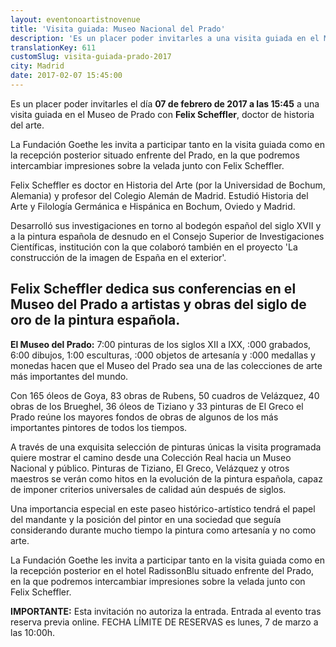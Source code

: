 ```yaml
---
layout: eventonoartistnovenue
title: 'Visita guiada: Museo Nacional del Prado'
description: 'Es un placer poder invitarles a una visita guiada en el Museo de Prado con Felix Scheffler. Felix Scheffler dedica sus conferencias en el Museo del Prado a artistas y obras del siglo de oro de la pintura española.'
translationKey: 611
customSlug: visita-guiada-prado-2017
city: Madrid
date: 2017-02-07 15:45:00
---
```


Es un placer poder invitarles el día <strong>07 de febrero de 2017 a las 15:45</strong> a una visita guiada en el Museo de Prado con <strong>Felix Scheffler</strong>, doctor de historia del arte.

La Fundación Goethe les invita a participar tanto en la visita guiada como en la recepción posterior situado enfrente del Prado, en la que podremos intercambiar impresiones sobre la velada junto con Felix Scheffler.

Felix Scheffler es doctor en Historia del Arte (por la Universidad de Bochum, Alemania) y profesor del Colegio Alemán de Madrid. Estudió Historia del Arte y Filología Germánica e Hispánica en Bochum, Oviedo y Madrid.

Desarrolló sus investigaciones en torno al bodegón español del siglo XVII y a la pintura española de desnudo en el Consejo Superior de Investigaciones Científicas, institución con la que colaboró también en el proyecto 'La construcción de la imagen de España en el exterior'.

<h2>Felix Scheffler dedica sus conferencias en el Museo del Prado a artistas y obras del siglo de oro de la pintura española.</h2>

<strong>El Museo del Prado:</strong> 7:00 pinturas de los siglos XII a IXX, :000 grabados, 6:00 dibujos, 1:00 esculturas, :000 objetos de artesanía y :000 medallas y monedas hacen que el Museo del Prado sea una de las colecciones de arte más importantes del mundo.

Con 165 óleos de Goya, 83 obras de Rubens, 50 cuadros de Velázquez, 40 obras de los Brueghel, 36 óleos de Tiziano y 33 pinturas de El Greco el Prado reúne los mayores fondos de obras de algunos de los más importantes pintores de todos los tiempos.

A través de una exquisita selección de pinturas únicas la visita programada quiere mostrar el camino desde una Colección Real hacia un Museo Nacional y público. Pinturas de Tiziano, El Greco, Velázquez y otros maestros se verán como hitos en la evolución de la pintura española, capaz de imponer criterios universales de calidad aún después de siglos.

Una importancia especial en este paseo histórico-artístico tendrá el papel del mandante y la posición del pintor en una sociedad que seguía considerando durante mucho tiempo la pintura como artesanía y no como arte.

La Fundación Goethe les invita a participar tanto en la visita guiada como en la recepción posterior en el hotel RadissonBlu situado enfrente del Prado, en la que podremos intercambiar impresiones sobre la velada junto con Felix Scheffler.

<strong>IMPORTANTE:</strong> Esta invitación no autoriza la entrada. Entrada al evento tras reserva previa online. FECHA LÍMITE DE RESERVAS es lunes, 7 de marzo a las 10:00h.
